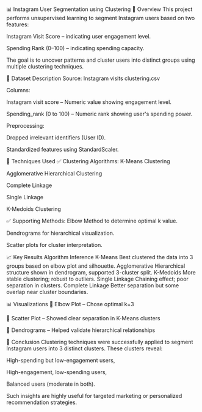 📊 Instagram User Segmentation using Clustering
📌 Overview
This project performs unsupervised learning to segment Instagram users based on two features:

Instagram Visit Score – indicating user engagement level.

Spending Rank (0–100) – indicating spending capacity.

The goal is to uncover patterns and cluster users into distinct groups using multiple clustering techniques.

📁 Dataset Description
Source: Instagram visits clustering.csv

Columns:

Instagram visit score – Numeric value showing engagement level.

Spending_rank (0 to 100) – Numeric rank showing user's spending power.

Preprocessing:

Dropped irrelevant identifiers (User ID).

Standardized features using StandardScaler.

📌 Techniques Used
✅ Clustering Algorithms:
K-Means Clustering

Agglomerative Hierarchical Clustering

Complete Linkage

Single Linkage

K-Medoids Clustering

✅ Supporting Methods:
Elbow Method to determine optimal k value.

Dendrograms for hierarchical visualization.

Scatter plots for cluster interpretation.

📈 Key Results
Algorithm	Inference
K-Means	Best clustered the data into 3 groups based on elbow plot and silhouette.
Agglomerative	Hierarchical structure shown in dendrogram, supported 3-cluster split.
K-Medoids	More stable clustering; robust to outliers.
Single Linkage	Chaining effect; poor separation in clusters.
Complete Linkage	Better separation but some overlap near cluster boundaries.

📊 Visualizations
📌 Elbow Plot – Chose optimal k=3

📌 Scatter Plot – Showed clear separation in K-Means clusters

📌 Dendrograms – Helped validate hierarchical relationships

🏁 Conclusion
Clustering techniques were successfully applied to segment Instagram users into 3 distinct clusters. These clusters reveal:

High-spending but low-engagement users,

High-engagement, low-spending users,

Balanced users (moderate in both).

Such insights are highly useful for targeted marketing or personalized recommendation strategies.
